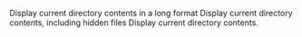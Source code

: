  Display current directory contents in a long format
Display current directory contents, including hidden files 
Display current directory contents.
